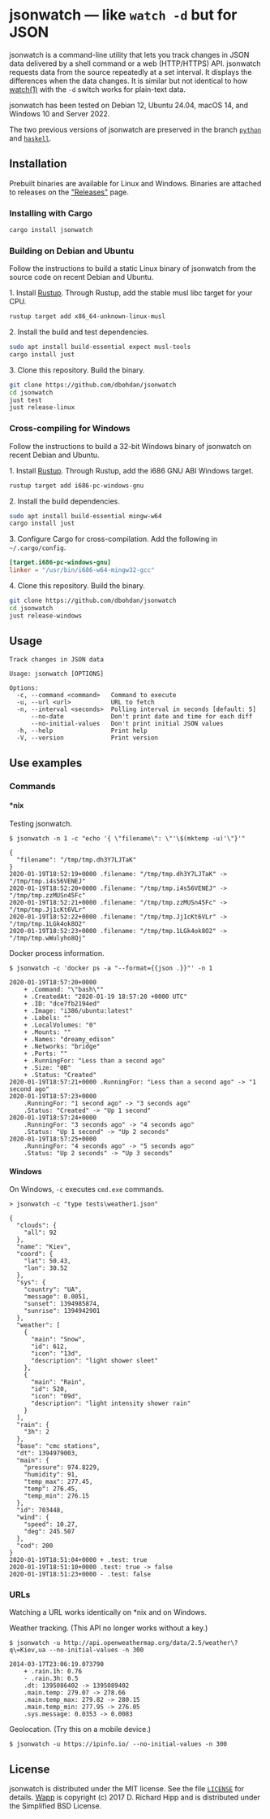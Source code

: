 # jsonwatch — like `watch -d` but for JSON

jsonwatch is a command-line utility that lets you track changes in JSON data delivered by a shell command or a web (HTTP/HTTPS) API.
jsonwatch requests data from the source repeatedly at a set interval.
It displays the differences when the data changes.
It is similar but not identical to how [watch(1)](https://manpages.debian.org/stable/procps/watch.1.en.html) with the `-d` switch works for plain-text data.

jsonwatch has been tested on Debian 12, Ubuntu 24.04, macOS 14, and Windows 10 and Server 2022.

The two previous versions of jsonwatch are preserved in the branch
[`python`](https://github.com/dbohdan/jsonwatch/tree/python)
and
[`haskell`](https://github.com/dbohdan/jsonwatch/tree/haskell).


## Installation

Prebuilt binaries are available for Linux and Windows.
Binaries are attached to releases on the
["Releases"](https://github.com/dbohdan/jsonwatch/releases)
page.

### Installing with Cargo

```sh
cargo install jsonwatch
```

### Building on Debian and Ubuntu

Follow the instructions to build a static Linux binary of jsonwatch from the source code on recent Debian and Ubuntu.

1\. Install [Rustup](https://rustup.rs/).
    Through Rustup, add the stable musl libc target for your CPU.

```sh
rustup target add x86_64-unknown-linux-musl
```

2\. Install the build and test dependencies.

```sh
sudo apt install build-essential expect musl-tools
cargo install just
```

3\. Clone this repository.
    Build the binary.

```sh
git clone https://github.com/dbohdan/jsonwatch
cd jsonwatch
just test
just release-linux
```

### Cross-compiling for Windows

Follow the instructions to build a 32-bit Windows binary of jsonwatch on recent Debian and Ubuntu.

1\. Install [Rustup](https://rustup.rs/).
    Through Rustup, add the i686 GNU ABI Windows target.

```sh
rustup target add i686-pc-windows-gnu
```

2\. Install the build dependencies.

```sh
sudo apt install build-essential mingw-w64
cargo install just
```

3\. Configure Cargo for cross-compilation.
    Add the following in `~/.cargo/config`.

```toml
[target.i686-pc-windows-gnu]
linker = "/usr/bin/i686-w64-mingw32-gcc"
```

4\. Clone this repository.
    Build the binary.

```sh
git clone https://github.com/dbohdan/jsonwatch
cd jsonwatch
just release-windows
```

## Usage

```none
Track changes in JSON data

Usage: jsonwatch [OPTIONS]

Options:
  -c, --command <command>   Command to execute
  -u, --url <url>           URL to fetch
  -n, --interval <seconds>  Polling interval in seconds [default: 5]
      --no-date             Don't print date and time for each diff
      --no-initial-values   Don't print initial JSON values
  -h, --help                Print help
  -V, --version             Print version
```

## Use examples

### Commands

#### *nix

Testing jsonwatch.

```none
$ jsonwatch -n 1 -c "echo '{ \"filename\": \"'\$(mktemp -u)'\"}'"

{
  "filename": "/tmp/tmp.dh3Y7LJTaK"
}
2020-01-19T18:52:19+0000 .filename: "/tmp/tmp.dh3Y7LJTaK" -> "/tmp/tmp.i4s56VENEJ"
2020-01-19T18:52:20+0000 .filename: "/tmp/tmp.i4s56VENEJ" -> "/tmp/tmp.zzMUSn45Fc"
2020-01-19T18:52:21+0000 .filename: "/tmp/tmp.zzMUSn45Fc" -> "/tmp/tmp.Jj1cKt6VLr"
2020-01-19T18:52:22+0000 .filename: "/tmp/tmp.Jj1cKt6VLr" -> "/tmp/tmp.1LGk4ok8O2"
2020-01-19T18:52:23+0000 .filename: "/tmp/tmp.1LGk4ok8O2" -> "/tmp/tmp.wWulyho8Qj"
```

Docker process information.

```none
$ jsonwatch -c 'docker ps -a "--format={{json .}}"' -n 1

2020-01-19T18:57:20+0000
    + .Command: "\"bash\""
    + .CreatedAt: "2020-01-19 18:57:20 +0000 UTC"
    + .ID: "dce7fb2194ed"
    + .Image: "i386/ubuntu:latest"
    + .Labels: ""
    + .LocalVolumes: "0"
    + .Mounts: ""
    + .Names: "dreamy_edison"
    + .Networks: "bridge"
    + .Ports: ""
    + .RunningFor: "Less than a second ago"
    + .Size: "0B"
    + .Status: "Created"
2020-01-19T18:57:21+0000 .RunningFor: "Less than a second ago" -> "1 second ago"
2020-01-19T18:57:23+0000
    .RunningFor: "1 second ago" -> "3 seconds ago"
    .Status: "Created" -> "Up 1 second"
2020-01-19T18:57:24+0000
    .RunningFor: "3 seconds ago" -> "4 seconds ago"
    .Status: "Up 1 second" -> "Up 2 seconds"
2020-01-19T18:57:25+0000
    .RunningFor: "4 seconds ago" -> "5 seconds ago"
    .Status: "Up 2 seconds" -> "Up 3 seconds"
```

#### Windows

On Windows, `-c` executes `cmd.exe` commands.

```none
> jsonwatch -c "type tests\weather1.json"

{
  "clouds": {
    "all": 92
  },
  "name": "Kiev",
  "coord": {
    "lat": 50.43,
    "lon": 30.52
  },
  "sys": {
    "country": "UA",
    "message": 0.0051,
    "sunset": 1394985874,
    "sunrise": 1394942901
  },
  "weather": [
    {
      "main": "Snow",
      "id": 612,
      "icon": "13d",
      "description": "light shower sleet"
    },
    {
      "main": "Rain",
      "id": 520,
      "icon": "09d",
      "description": "light intensity shower rain"
    }
  ],
  "rain": {
    "3h": 2
  },
  "base": "cmc stations",
  "dt": 1394979003,
  "main": {
    "pressure": 974.8229,
    "humidity": 91,
    "temp_max": 277.45,
    "temp": 276.45,
    "temp_min": 276.15
  },
  "id": 703448,
  "wind": {
    "speed": 10.27,
    "deg": 245.507
  },
  "cod": 200
}
2020-01-19T18:51:04+0000 + .test: true
2020-01-19T18:51:10+0000 .test: true -> false
2020-01-19T18:51:23+0000 - .test: false
```

### URLs

Watching a URL works identically on *nix and on Windows.

Weather tracking.
(This API no longer works without a key.)

```none
$ jsonwatch -u http://api.openweathermap.org/data/2.5/weather\?q\=Kiev,ua --no-initial-values -n 300

2014-03-17T23:06:19.073790
    + .rain.1h: 0.76
    - .rain.3h: 0.5
    .dt: 1395086402 -> 1395089402
    .main.temp: 279.07 -> 278.66
    .main.temp_max: 279.82 -> 280.15
    .main.temp_min: 277.95 -> 276.05
    .sys.message: 0.0353 -> 0.0083
```

Geolocation.
(Try this on a mobile device.)

```none
$ jsonwatch -u https://ipinfo.io/ --no-initial-values -n 300
```

## License

jsonwatch is distributed under the MIT license.
See the file [`LICENSE`](LICENSE) for details.
[Wapp](tests/vendor/wapp/wapp.tcl) is copyright (c) 2017 D. Richard Hipp and is distributed under the Simplified BSD License.
